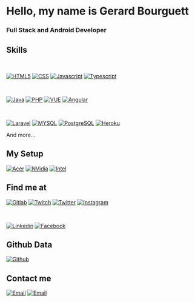 <!--
**gerardbourguett/gerardbourguett** is a ✨ _special_ ✨ repository because its `README.md` (this file) appears on your GitHub profile.

Here are some ideas to get you started:

- 🔭 I’m currently working on ...
- 🌱 I’m currently learning ...
- 👯 I’m looking to collaborate on ...
- 🤔 I’m looking for help with ...
- 💬 Ask me about ...
- 📫 How to reach me: ...
- 😄 Pronouns: ...
- ⚡ Fun fact: ...
-->

# Hello, my name is Gerard Bourguett

### Full Stack and Android Developer

## Skills

</br>

[![HTML5](https://img.shields.io/badge/HTML5-E34F26?style=for-the-badge&logo=html5&logoColor=white)]()
[![CSS](https://img.shields.io/badge/CSS-239120?&style=for-the-badge&logo=css3&logoColor=white)]()
[![Javascript](https://img.shields.io/badge/JavaScript-F7DF1E?style=for-the-badge&logo=javascript&logoColor=black)]()
[![Typescript](https://img.shields.io/badge/TypeScript-007ACC?style=for-the-badge&logo=typescript&logoColor=white)]()

</br>

[![Java](https://img.shields.io/badge/Java-ED8B00?style=for-the-badge&logo=java&logoColor=white)]()
[![PHP](https://img.shields.io/badge/PHP-777BB4?style=for-the-badge&logo=php&logoColor=white)]()
[![VUE](https://img.shields.io/badge/Vue.js-35495E?style=for-the-badge&logo=vue.js&logoColor=4FC08D)]()
[![Angular](https://img.shields.io/badge/Angular-DD0031?style=for-the-badge&logo=angular&logoColor=white)]()

</br>

[![Laravel](https://img.shields.io/badge/Laravel-FF2D20?style=for-the-badge&logo=laravel&logoColor=white)]()
[![MYSQL](https://img.shields.io/badge/MySQL-00000F?style=for-the-badge&logo=mysql&logoColor=white)]()
[![PostgreSQL](https://img.shields.io/badge/PostgreSQL-316192?style=for-the-badge&logo=postgresql&logoColor=white)]()
[![Heroku](https://img.shields.io/badge/Heroku-430098?style=for-the-badge&logo=heroku&logoColor=white)]()

And more...

## My Setup

[![Acer](https://img.shields.io/badge/Windows-Acer_Aspire_7-0078D6?style=for-the-badge&logo=windows&logoColor=white)]()
[![NVidia](https://img.shields.io/badge/NVIDIA-GTX1050_2GB-76B900?style=for-the-badge&logo=nvidia&logoColor=white)]()
[![Intel](https://img.shields.io/badge/Intel-Core_i5_7th-0071C5?style=for-the-badge&logo=intel&logoColor=white)]()


## Find me at

[![Gitlab](https://img.shields.io/badge/GitLab-330F63?style=for-the-badge&logo=gitlab&logoColor=white)]()
[![Twitch](https://img.shields.io/badge/Twitch-vanderfondi-9146FF?style=for-the-badge&logo=twitch&logoColor=white&labelColor=101010)](https://twitch.tv/vanderfondi)
[![Twitter](https://img.shields.io/badge/Twitter-@vanderfondi-1DA1F2?style=for-the-badge&logo=twitter&logoColor=white&labelColor=101010)](https://twitter.com/vanderfondi)
[![Instagram](https://img.shields.io/badge/Instagram-@vanderfond1-E4405F?style=for-the-badge&logo=instagram&logoColor=white&labelColor=101010)](https://instagram.com/vanderfond1)

</br>

[![Linkedin](https://img.shields.io/badge/LinkedIn-Gerard_Bourguett-0077B5?style=for-the-badge&logo=linkedin&logoColor=white&labelColor=101010)](https://www.linkedin.com/in/gerard-bourguett/)
[![Facebook](https://img.shields.io/badge/Facebook-1877F2?style=for-the-badge&logo=facebook&logoColor=white&labelColor=101010)](https://www.facebook.com/caballitodospuntosabreparentes/)

## Github Data

[![Github](https://github-readme-stats.vercel.app/api?username=gerardbourguett&theme=blue-green)]()

## Contact me

[![Email](https://img.shields.io/badge/Gmail-D14836?style=for-the-badge&logo=gmail&logoColor=white)](mailto:gerard.bourguett@gmail.com)
[![Email](https://img.shields.io/badge/ProtonMail-8B89CC?style=for-the-badge&logo=protonmail&logoColor=white)](mailto:gabc_arsenalero@protonmail.com)
